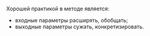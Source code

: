Хорошей практикой в методе является:
- входные параметры расширять, обобщать;
- выходные параметры сужать, конкретизировать.

